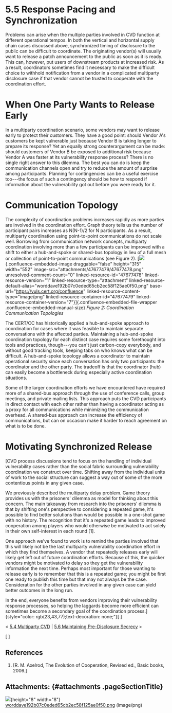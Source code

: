 # 5.5 Response Pacing and Synchronization 

Problems can arise when the multiple parties involved in CVD function at
different operational tempos. In both the vertical and horizontal supply
chain cases discussed above, synchronized timing of disclosure to the
public can be difficult to coordinate. The originating vendor(s) will
usually want to release a patch announcement to the public as soon as it
is ready. This can, however, put users of downstream products at
increased risk. As a result, coordinators sometimes find it necessary to
make the difficult choice to withhold notification from a vendor in a
complicated multiparty disclosure case if that vendor cannot be trusted
to cooperate with the coordination effort.

# When One Party Wants to Release Early
In a multiparty coordination scenario, some vendors may want to release
early to protect their customers. They have a good point: should Vendor
A's customers be kept vulnerable just because Vendor B is taking longer
to prepare its response? Yet an equally strong counterargument can be
made: should customers of Vendor B be exposed to additional risk because
Vendor A was faster at its vulnerability response process? There is no
single right answer to this dilemma. The best you can do is keep the
communication channels open and try to reduce the amount of surprise
among participants. Planning for contingencies can be a useful exercise
too---the focus of such a contingency should be how to respond if
information about the vulnerability got out before you were ready for
it.

# Communication Topology
The complexity of coordination problems increases rapidly as more
parties are involved in the coordination effort. Graph theory tells us
the number of participant pairs increases as N(N-1)/2 for N
participants. As a result, multiparty coordination using point-to-point
communications do not scale well. Borrowing from communication network
concepts, multiparty coordination involving more than a few participants
can be improved with a shift to either a hub-and-spoke or shared-bus
topology in lieu of a full mesh or collection of point-to-point
communications (see Figure 2).
[![](attachments/47677479/47677478.png){.confluence-embedded-image
draggable="false" height="315" width="552"
image-src="attachments/47677479/47677478.png"
unresolved-comment-count="0" linked-resource-id="47677478"
linked-resource-version="1" linked-resource-type="attachment"
linked-resource-default-alias="worddave192b07c0eded65cb2ec58f125ae0f50.png"
base-url="https://vuls.cert.org/confluence"
linked-resource-content-type="image/png"
linked-resource-container-id="47677479"
linked-resource-container-version="7"}]{.confluence-embedded-file-wrapper
.confluence-embedded-manual-size}
*Figure 2:* *Coordination Communication Topologies*


The CERT/CC has historically applied a hub-and-spoke approach to
coordination for cases where it was feasible to maintain separate
conversations with the affected parties. Maintaining a hub-and-spoke
coordination topology for each distinct case requires some forethought
into tools and practices, though---you can't just carbon-copy
everybody, and without good tracking tools, keeping tabs on who knows
what can be difficult. A hub-and-spoke topology allows a coordinator to
maintain operational security since each conversation has only two
participants: the coordinator and the other party. The tradeoff is that
the coordinator (hub) can easily become a bottleneck during especially
active coordination situations.

Some of the larger coordination efforts we have encountered have
required more of a shared-bus approach through the use of conference
calls, group meetings, and private mailing lists. This approach puts the
CVD participants in direct contact with each other rather than having a
coordinator acting as a proxy for all communications while minimizing
the communication overhead. A shared-bus approach can increase the
efficiency of communications, but can on occasion make it harder to
reach agreement on what is to be done.

# Motivating Synchronized Release
[CVD process discussions tend to focus on the handling of individual
vulnerability cases rather than the social fabric surrounding
vulnerability coordination we construct over time. Shifting away from
the individual units of work to the social structure can suggest a way
out of some of the more contentious points in any given case.

We previously described the multiparty delay problem. Game theory
provides us with the prisoners' dilemma as model for thinking about
this concern. The main takeaway from research into the prisoners'
dilemma is that by shifting one's perspective to considering a repeated
game, it's possible to find better solutions than would be possible in
a one-shot game with no history. The recognition that it's a repeated
game leads to improved cooperation among players who would otherwise be
motivated to act solely in their own self-interest in each round \[1\].

One approach we've found to work is to remind the parties involved that
this will likely not be the last multiparty vulnerability coordination
effort in which they find themselves. A vendor that repeatedly releases
early will likely get left out of future coordination efforts. Because
of this, the quicker vendors might be motivated to delay so they get the
vulnerability information the next time. Perhaps most important for
those wanting to release early is to remember that this is a repeated
game; you might be first one ready to publish this time but that may not
always be the case. Consideration for the other parties involved in any
given case can yield better outcomes in the long run.

In the end, everyone benefits from vendors improving their vulnerability
response processes, so helping the laggards become more efficient can
sometimes become a secondary goal of the coordination
process.]{style="color: rgb(23,43,77);text-decoration: none;"}[
]


\< [5.4 Multiparty CVD](5_4) \| [5.6
Maintaining Pre-Disclosure
Secrecy](5_6) \>

[
]
## References
1.  [R. M. Axelrod, The Evolution of Cooperation, Revised ed., Basic
    books, 2006.]
## Attachments: {#attachments .pageSectionTitle}

![](images/icons/bullet_blue.gif){height="8" width="8"}
[worddave192b07c0eded65cb2ec58f125ae0f50.png](attachments/47677479/47677478.png)
(image/png)

